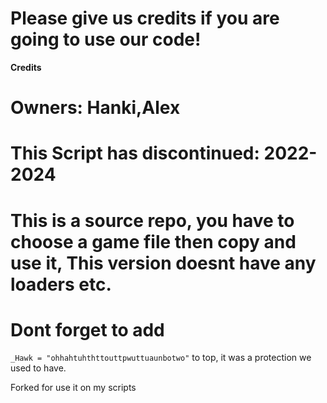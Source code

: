 # Please give us credits if you are going to use our code!

**Credits**
# Owners: Hanki,Alex
# This Script has discontinued: 2022-2024
# This is a source repo, you have to choose a game file then copy and use it, This version doesnt have any loaders etc.
# Dont forget to add
``` _Hawk = "ohhahtuhthttouttpwuttuaunbotwo" ``` 
to top, it was a protection we used to have.




Forked for use it on my scripts
